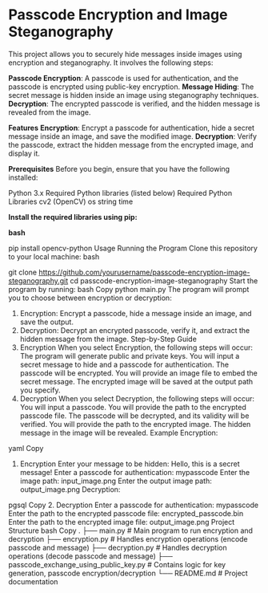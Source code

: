 # Passcode Encryption and Image Steganography

This project allows you to securely hide messages inside images using encryption and steganography. It involves the following steps:

**Passcode Encryption**: A passcode is used for authentication, and the passcode is encrypted using public-key encryption.
**Message Hiding**: The secret message is hidden inside an image using steganography techniques.
**Decryption**: The encrypted passcode is verified, and the hidden message is revealed from the image.


**Features**
**Encryption**: Encrypt a passcode for authentication, hide a secret message inside an image, and save the modified image.
**Decryption**: Verify the passcode, extract the hidden message from the encrypted image, and display it.

**Prerequisites**
Before you begin, ensure that you have the following installed:

Python 3.x
Required Python libraries (listed below)
Required Python Libraries
cv2 (OpenCV)
os
string
time

**Install the required libraries using pip:**

**bash**

pip install opencv-python
Usage
Running the Program
Clone this repository to your local machine:
bash

git clone https://github.com/yourusername/passcode-encryption-image-steganography.git
cd passcode-encryption-image-steganography
Start the program by running:
bash
Copy
python main.py
The program will prompt you to choose between encryption or decryption:

1. Encryption: Encrypt a passcode, hide a message inside an image, and save the output.
2. Decryption: Decrypt an encrypted passcode, verify it, and extract the hidden message from the image.
Step-by-Step Guide
1. Encryption
When you select Encryption, the following steps will occur:
The program will generate public and private keys.
You will input a secret message to hide and a passcode for authentication.
The passcode will be encrypted.
You will provide an image file to embed the secret message.
The encrypted image will be saved at the output path you specify.
2. Decryption
When you select Decryption, the following steps will occur:
You will input a passcode.
You will provide the path to the encrypted passcode file.
The passcode will be decrypted, and its validity will be verified.
You will provide the path to the encrypted image.
The hidden message in the image will be revealed.
Example
Encryption:

yaml
Copy
1. Encryption
Enter your message to be hidden: Hello, this is a secret message!
Enter a passcode for authentication: mypasscode
Enter the image path: input_image.png
Enter the output image path: output_image.png
Decryption:

pgsql
Copy
2. Decryption
Enter a passcode for authentication: mypasscode
Enter the path to the encrypted passcode file: encrypted_passcode.bin
Enter the path to the encrypted image file: output_image.png
Project Structure
bash
Copy
.
├── main.py               # Main program to run encryption and decryption
├── encryption.py         # Handles encryption operations (encode passcode and message)
├── decryption.py         # Handles decryption operations (decode passcode and message)
├── passcode_exchange_using_public_key.py  # Contains logic for key generation, passcode encryption/decryption
└── README.md             # Project documentation
